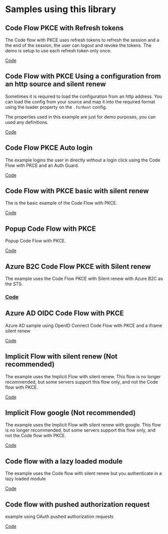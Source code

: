 # Samples using this library

## Code Flow PKCE with Refresh tokens

The Code flow with PKCE uses refresh tokens to refresh the session and a the end of the session, the user can logout and revoke the tokens. The demo is setup to use each refresh token only once.

[Code](https://github.com/damienbod/angular-auth-oidc-client/tree/main/projects/sample-code-flow-refresh-tokens)

## Code Flow with PKCE Using a configuration from an http source and silent renew

Sometimes it is required to load the configuration from an http address. You can load the config from your source and map it into the required format using the loader property on the `.forRoot` config.

The properties used in this example are just for demo purposes, you can used any definitions.

[Code](https://github.com/damienbod/angular-auth-oidc-client/tree/main/projects/sample-code-flow-http-config)

## Code Flow PKCE Auto login

The example logins the user in directly without a login click using the Code Flow with PKCE and an Auth Guard.

[Code](https://github.com/damienbod/angular-auth-oidc-client/tree/main/projects/sample-code-flow-auto-login)

## Code Flow with PKCE basic with silent renew

The is the basic example of the Code Flow with PKCE.

[Code](https://github.com/damienbod/angular-auth-oidc-client/tree/main/projects/sample-code-flow-multi-iframe)

## Popup Code Flow with PKCE

Popup Code Flow with PKCE.

[Code](https://github.com/damienbod/angular-auth-oidc-client/tree/main/projects/sample-code-flow-popup)

## Azure B2C Code Flow PKCE with Silent renew

The example uses the Code Flow PKCE with Silent renew with Azure B2C as the STS.

### [Code](https://github.com/damienbod/angular-auth-oidc-client/tree/main/projects/sample-code-flow-azure-b2c)

## Azure AD OIDC Code Flow with PKCE

Azure AD sample using OpenID Connect Code Flow with PKCE and a iframe silent renew

[Code](https://github.com/damienbod/angular-auth-oidc-client/tree/main/projects/sample-code-flow-azuread)

## Implicit Flow with silent renew (Not recommended)

The example uses the Implicit Flow with silent renew. This flow is no longer recommended, but some servers support this flow only, and not the Code flow with PKCE.

[Code](https://github.com/damienbod/angular-auth-oidc-client/tree/main/projects/sample-implicit-flow-silent-renew)

## Implicit Flow google (Not recommended)

The example uses the Implicit Flow with silent renew with google. This flow is no longer recommended, but some servers support this flow only, and not the Code flow with PKCE.

[Code](https://github.com/damienbod/angular-auth-oidc-client/tree/main/projects/sample-implicit-flow-google)

## Code flow with a lazy loaded module

The example uses the Code flow with silent renew but you authenticate in a lazy loaded module

[Code](https://github.com/damienbod/angular-auth-oidc-client/tree/main/projects/sample-code-flow-lazy-loaded)

## Code flow with pushed authorization request

example using OAuth pushed authorization requests

[Code](https://github.com/damienbod/angular-auth-oidc-client/tree/main/projects/sample-code-flow-par)

